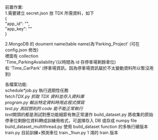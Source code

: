 前置作業:  
1.需要建立 secret.json 放 TDX 所需資料，如下  
{  
 "app_id": "",  
 "app_key": ""  
}

2.MongoDB 的 doument name(table name)為'Parking_Project' (可在 config.json 修改)  
裡面有 collection  
'Time_ParkingAvailability'(以時間為 id 存停車場剩餘車位)  
和 'Time_CarPark' (停車場資訊，因為停車場資訊屬於不太變動資料所以暫沒用到)

各檔案功能:  
schedule\*job.py 執行週期性任務  
fetch*TDX.py 抓取 TDX 資料並存入資料庫  
program.py 輸出特定資料時用此程式撰寫  
test.py 測試想到的 code 能不能正常執行  
test*開頭的都是測試對應功能細節有無正常運作
build_dataset.py 將收集的原始停車位剩餘位資料轉成訓練用格式，可選擇存入 DB 或存成 numpy file
build_dataset_multithread.py 使用 build_dataset function 的多執行續版本
train.py 目前訓練+預測車位
train.\_1hun.py 1 鴻的 train 版本
